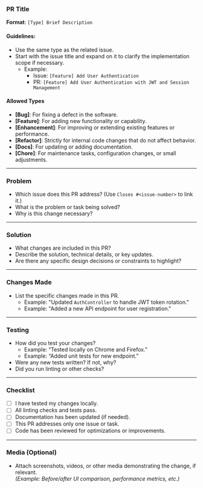 ### PR Title

**Format**: `[Type] Brief Description`

#### Guidelines:

- Use the same type as the related issue.
- Start with the issue title and expand on it to clarify the implementation scope if necessary.
    - Example:
        - Issue: `[Feature] Add User Authentication`
        - PR: `[Feature] Add User Authentication with JWT and Session Management`

#### Allowed Types

- **[Bug]**: For fixing a defect in the software.
- **[Feature]**: For adding new functionality or capability.
- **[Enhancement]**: For improving or extending existing features or performance.
- **[Refactor]**: Strictly for internal code changes that do not affect behavior.
- **[Docs]**: For updating or adding documentation.
- **[Chore]**: For maintenance tasks, configuration changes, or small adjustments.

---

### Problem

- Which issue does this PR address? (Use `Closes #<issue-number>` to link it.)
- What is the problem or task being solved?
- Why is this change necessary?

---

### Solution

- What changes are included in this PR?
- Describe the solution, technical details, or key updates.
- Are there any specific design decisions or constraints to highlight?

---

### Changes Made

- List the specific changes made in this PR.
    - Example: "Updated `AuthController` to handle JWT token rotation."
    - Example: "Added a new API endpoint for user registration."

---

### Testing

- How did you test your changes?
    - Example: “Tested locally on Chrome and Firefox.”
    - Example: “Added unit tests for new endpoint.”
- Were any new tests written? If not, why?
- Did you run linting or other checks?

---

### Checklist

- [ ] I have tested my changes locally.
- [ ] All linting checks and tests pass.
- [ ] Documentation has been updated (if needed).
- [ ] This PR addresses only one issue or task.
- [ ] Code has been reviewed for optimizations or improvements.

---

### Media (Optional)

- Attach screenshots, videos, or other media demonstrating the change, if relevant.  
  *(Example: Before/after UI comparison, performance metrics, etc.)*